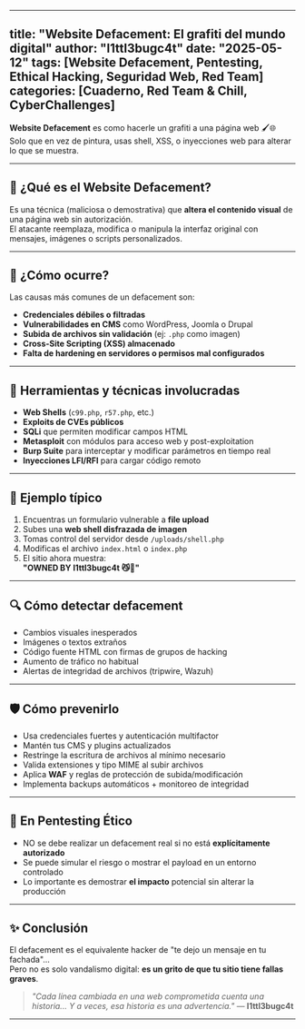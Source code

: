 
---
title: "Website Defacement: El grafiti del mundo digital"
author: "l1ttl3bugc4t"
date: "2025-05-12"
tags: [Website Defacement, Pentesting, Ethical Hacking, Seguridad Web, Red Team]
categories: [Cuaderno, Red Team & Chill, CyberChallenges]
---

**Website Defacement** es como hacerle un grafiti a una página web 🖌️🌐  
Solo que en vez de pintura, usas shell, XSS, o inyecciones web para alterar lo que se muestra.

---

## 🧠 ¿Qué es el Website Defacement?

Es una técnica (maliciosa o demostrativa) que **altera el contenido visual** de una página web sin autorización.  
El atacante reemplaza, modifica o manipula la interfaz original con mensajes, imágenes o scripts personalizados.

---

## 🧪 ¿Cómo ocurre?

Las causas más comunes de un defacement son:

- **Credenciales débiles o filtradas**  
- **Vulnerabilidades en CMS** como WordPress, Joomla o Drupal  
- **Subida de archivos sin validación** (ej: `.php` como imagen)  
- **Cross-Site Scripting (XSS) almacenado**  
- **Falta de hardening en servidores o permisos mal configurados**  

---

## 🔧 Herramientas y técnicas involucradas

- **Web Shells** (`c99.php`, `r57.php`, etc.)
- **Exploits de CVEs públicos**
- **SQLi** que permiten modificar campos HTML
- **Metasploit** con módulos para acceso web y post-exploitation
- **Burp Suite** para interceptar y modificar parámetros en tiempo real
- **Inyecciones LFI/RFI** para cargar código remoto

---

## 🚩 Ejemplo típico

1. Encuentras un formulario vulnerable a **file upload**
2. Subes una **web shell disfrazada de imagen**
3. Tomas control del servidor desde `/uploads/shell.php`
4. Modificas el archivo `index.html` o `index.php`
5. El sitio ahora muestra:  
   **"OWNED BY l1ttl3bugc4t 😼💜"**

---

## 🔍 Cómo detectar defacement

- Cambios visuales inesperados
- Imágenes o textos extraños
- Código fuente HTML con firmas de grupos de hacking
- Aumento de tráfico no habitual
- Alertas de integridad de archivos (tripwire, Wazuh)

---

## 🛡️ Cómo prevenirlo

- Usa credenciales fuertes y autenticación multifactor
- Mantén tus CMS y plugins actualizados
- Restringe la escritura de archivos al mínimo necesario
- Valida extensiones y tipo MIME al subir archivos
- Aplica **WAF** y reglas de protección de subida/modificación
- Implementa backups automáticos + monitoreo de integridad

---

## 🐾 En Pentesting Ético

- NO se debe realizar un defacement real si no está **explícitamente autorizado**
- Se puede simular el riesgo o mostrar el payload en un entorno controlado
- Lo importante es demostrar **el impacto** potencial sin alterar la producción

---

## ✨ Conclusión

El defacement es el equivalente hacker de "te dejo un mensaje en tu fachada"...  
Pero no es solo vandalismo digital: **es un grito de que tu sitio tiene fallas graves**.

> _"Cada línea cambiada en una web comprometida cuenta una historia... Y a veces, esa historia es una advertencia."_ — **l1ttl3bugc4t**

---
